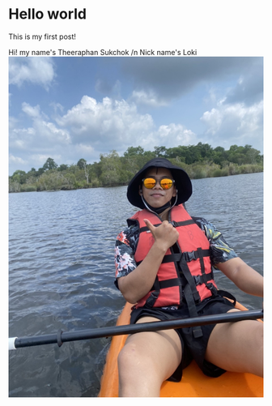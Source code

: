 # Hello world

This is my first post!

Hi! my name's Theeraphan Sukchok
/n  Nick name's Loki
![Image description](images/S__20455443.jpg)
